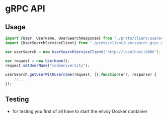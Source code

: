 # gRPC API

## Usage

```javascript
import {User, UserName, UserSearchResponse} from "./proto/client/usersearch_pb.js";
import {UserSearchServiceClient} from "./proto/client/usersearch_grpc_web_pb";

var userSearch = new UserSearchServiceClient('http://localhost:8080');

var request = new UserName();
request.setUserName("codeuniversity");
  
userSearch.getUserWithUsername(request, {},function(err, response) {
    //...
});
```

## Testing

- for testing you first of all have to start the envoy Docker container 


